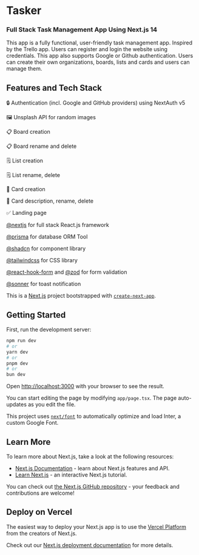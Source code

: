 # Tasker

### Full Stack Task Management App Using Next.js 14

This app is a fully functional, user-friendly task management app. Inspired by the Trello app. Users can register and login the website using credentials. This app also supports Google or Github authentication. Users can create their own organizations, boards, lists and cards and users can manage them.

## Features and Tech Stack

:lock: Authentication (incl. Google and GitHub providers) using NextAuth v5

:framed_picture: Unsplash API for random images

:clipboard: Board creation

:clipboard: Board rename and delete

:spiral_notepad: List creation

:spiral_notepad: List rename, delete

:scroll: Card creation

:scroll: Card description, rename, delete

:white_check_mark: Landing page

[@nextjs](https://nextjs.org/) for full stack React.js framework

[@prisma](https://x.com/prisma) for database ORM Tool

[@shadcn](https://x.com/shadcn) for component library

[@tailwindcss](https://x.com/tailwindcss) for CSS library

[@react-hook-form](https://www.react-hook-form.com/) and [@zod](https://zod.dev/) for form validation

[@sonner](https://sonner.emilkowal.ski/) for toast notification

This is a [Next.js](https://nextjs.org/) project bootstrapped with [`create-next-app`](https://github.com/vercel/next.js/tree/canary/packages/create-next-app).

## Getting Started

First, run the development server:

```bash
npm run dev
# or
yarn dev
# or
pnpm dev
# or
bun dev
```

Open [http://localhost:3000](http://localhost:3000) with your browser to see the result.

You can start editing the page by modifying `app/page.tsx`. The page auto-updates as you edit the file.

This project uses [`next/font`](https://nextjs.org/docs/basic-features/font-optimization) to automatically optimize and load Inter, a custom Google Font.

## Learn More

To learn more about Next.js, take a look at the following resources:

- [Next.js Documentation](https://nextjs.org/docs) - learn about Next.js features and API.
- [Learn Next.js](https://nextjs.org/learn) - an interactive Next.js tutorial.

You can check out [the Next.js GitHub repository](https://github.com/vercel/next.js/) - your feedback and contributions are welcome!

## Deploy on Vercel

The easiest way to deploy your Next.js app is to use the [Vercel Platform](https://vercel.com/new?utm_medium=default-template&filter=next.js&utm_source=create-next-app&utm_campaign=create-next-app-readme) from the creators of Next.js.

Check out our [Next.js deployment documentation](https://nextjs.org/docs/deployment) for more details.
